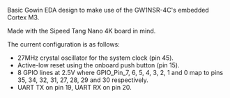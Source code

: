 Basic Gowin EDA design to make use of the GW1NSR-4C's embedded Cortex M3. 

Made with the Sipeed Tang Nano 4K board in mind.

The current configuration is as follows:

* 27MHz crystal oscillator for the system clock (pin 45).
* Active-low reset using the onboard push button (pin 15).
* 8 GPIO lines at 2.5V where GPIO_Pin_7, 6, 5, 4, 3, 2, 1 and 0 map to pins 35, 34, 32, 31, 27, 28, 29 and 30 respectively.
* UART TX on pin 19, UART RX on pin 20.